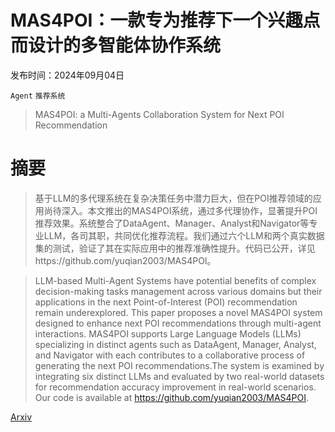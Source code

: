 # MAS4POI：一款专为推荐下一个兴趣点而设计的多智能体协作系统

发布时间：2024年09月04日

`Agent` `推荐系统`

> MAS4POI: a Multi-Agents Collaboration System for Next POI Recommendation

# 摘要

> 基于LLM的多代理系统在复杂决策任务中潜力巨大，但在POI推荐领域的应用尚待深入。本文推出的MAS4POI系统，通过多代理协作，显著提升POI推荐效果。系统整合了DataAgent、Manager、Analyst和Navigator等专业LLM，各司其职，共同优化推荐流程。我们通过六个LLM和两个真实数据集的测试，验证了其在实际应用中的推荐准确性提升。代码已公开，详见https://github.com/yuqian2003/MAS4POI。

> LLM-based Multi-Agent Systems have potential benefits of complex decision-making tasks management across various domains but their applications in the next Point-of-Interest (POI) recommendation remain underexplored. This paper proposes a novel MAS4POI system designed to enhance next POI recommendations through multi-agent interactions. MAS4POI supports Large Language Models (LLMs) specializing in distinct agents such as DataAgent, Manager, Analyst, and Navigator with each contributes to a collaborative process of generating the next POI recommendations.The system is examined by integrating six distinct LLMs and evaluated by two real-world datasets for recommendation accuracy improvement in real-world scenarios. Our code is available at https://github.com/yuqian2003/MAS4POI.

[Arxiv](https://arxiv.org/abs/2409.13700)